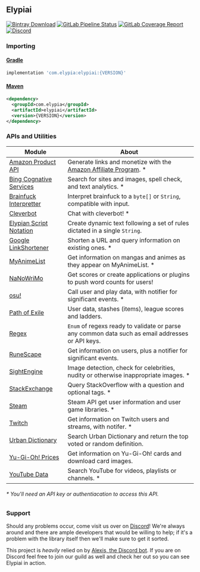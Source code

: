 ## Elypiai
[![Bintray Download](https://api.bintray.com/packages/elypia/Elypiai/Elypiai/images/download.svg)](https://bintray.com/elypia/Elypiai/Elypiai/_latestVersion)
[![GitLab Pipeline Status](https://gitlab.com/Elypia/Elypiai/badges/master/pipeline.svg)](https://gitlab.com/Elypia/Elypiai/commits/master)
[![GitLab Coverage Report](https://gitlab.com/Elypia/Elypiai/badges/master/coverage.svg)](https://gitlab.com/Elypia/Elypiai/commits/master)
[![Discord](https://discordapp.com/api/guilds/184657525990359041/widget.png)](https://discord.gg/hprGMaM)

### Importing
#### [Gradle](https://gradle.org/)
```gradle
implementation 'com.elypia:elypiai:{VERSION}'
```

#### [Maven](https://maven.apache.org/)
```xml
<dependency>
  <groupId>com.elypia</groupId>
  <artifactId>elypiai</artifactId>
  <version>{VERSION}</version>
</dependency>
```

### APIs and Utilities
Module | About
------- | -----
[Amazon Product API](https://affiliate-program.amazon.com/gp/advertising/api/detail/main.html) | Generate links and monetize with the [Amazon Affiliate Program](https://affiliate-program.amazon.com/). *
[Bing Cognative Services](https://www.microsoft.com/cognitive-services) | Search for sites and images, spell check, and text analytics. *
[Brainfuck Interpretter](https://en.wikipedia.org/wiki/Brainfuck) | Interpret brainfuck to a `byte[]` or `String`, compatible with input.
[Cleverbot](https://www.cleverbot.com/api/) | Chat with cleverbot! *
[Elypian Script Notation](https://gitlab.com/Elypia/Elyversity/wikis/Elypian-Script-Notation) | Create dynamic text following a set of rules dictated in a single `String`. 
[Google LinkShortener](https://console.developers.google.com/) | Shorten a URL and query information on existing ones. *
[MyAnimeList](https://myanimelist.net/modules.php?go=api) | Get information on mangas and animes as they appear on MyAnimeList. *
[NaNoWriMo](https://nanowrimo.org/wordcount_api) | Get scores or create applications or plugins to push word counts for users!
[osu!](https://osu.ppy.sh/p/api) | Call user and play data, with notifier for significant events. *
[Path of Exile](https://www.pathofexile.com/developer/docs/api-resources) | User data, stashes (items), league scores and ladders.
[Regex](https://regex101.com/) | `Enum` of regexs ready to validate or parse any common data such as email addresses or API keys.
[RuneScape](http://runescape.wikia.com/wiki/Application_programming_interface) | Get information on users, plus a notifier for significant events.
[SightEngine](https://sightengine.com/) | Image detection, check for celebrities, nudity or otherwise inappropriate images. *
[StackExchange](https://api.stackexchange.com/) | Query StackOverflow with a question and optional tags. *
[Steam](https://steamcommunity.com/dev) | Steam API get user information and user game libraries. *
[Twitch](https://dev.twitch.tv/docs) | Get information on Twitch users and streams, with notifer. *
[Urban Dictionary](http://api.urbandictionary.com/v0/define?term=api) | Search Urban Dictionary and return the top voted or random definition.
[Yu-Gi-Oh! Prices](http://docs.yugiohprices.apiary.io/) | Get information on Yu-Gi-Oh! cards and download card images.
[YouTube Data](https://console.developers.google.com/) | Search YouTube for videos, playlists or channels. *

###### * You'll need an API key or authentiacation to access this API.

### Support
Should any problems occur, come visit us over on [Discord](https://discord.gg/hprGMaM)! We're always around and there are ample developers that would be willing to help; if it's a problem with the library itself then we'll make sure to get it sorted.

This project is _heavily_ relied on by [Alexis, the Discord bot](https://discordapp.com/oauth2/authorize?client_id=230716794212581376&scope=bot). If you are on Discord feel free to join our guild as well and check her out so you can see Elypiai in action.
